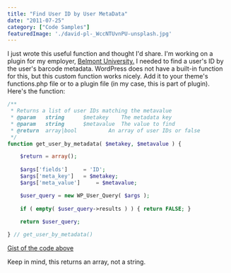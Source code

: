 ```yaml
---
title: "Find User ID by User MetaData"
date: "2011-07-25"
category: ["Code Samples"]
featuredImage: './david-pl-_WccNTUvnPU-unsplash.jpg'
---
```


I just wrote this useful function and thought I'd share. I'm working on a plugin for my employer, [Belmont University.](https://www.belmont.edu) I needed to find a user's ID by the user's barcode metadata. WordPress does not have a built-in function for this, but this custom function works nicely. Add it to your theme's functions.php file or to a plugin file (in my case, this is part of plugin). Here's the function:

```php
/**
 * Returns a list of user IDs matching the metavalue
 * @param 	string 		$metakey 	The metadata key
 * @param 	string 		$metavalue 	The value to find
 * @return	array|bool 			An array of user IDs or false
 */
function get_user_by_metadata( $metakey, $metavalue ) {

    $return = array();
	
    $args['fields'] 	= 'ID';
    $args['meta_key'] 	= $metakey; 
    $args['meta_value'] 	= $metavalue;

    $user_query = new WP_User_Query( $args );
	
    if ( empty( $user_query->results ) ) { return FALSE; }
	
    return $user_query;

} // get_user_by_metadata()
```

[Gist of the code above](https://gist.github.com/slushman/f236ae998f7b5cd7a49c)

Keep in mind, this returns an array, not a string.
